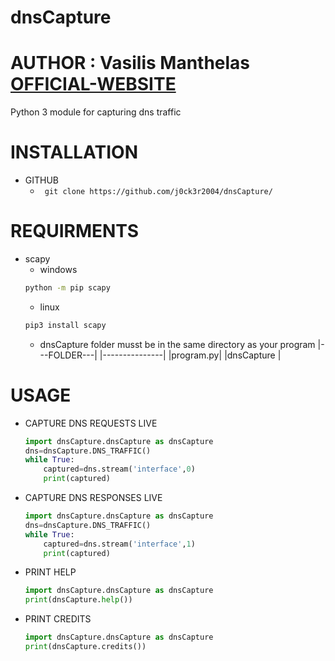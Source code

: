 # dnsCapture
# AUTHOR : Vasilis Manthelas [OFFICIAL-WEBSITE](http://j0ck3r2004.000webhostapp.com/)
Python 3 module for capturing dns traffic
# INSTALLATION
- GITHUB
    - ``` git clone https://github.com/j0ck3r2004/dnsCapture/```
# REQUIRMENTS
- scapy
    - windows
    ```sh
    python -m pip scapy
    ```
    - linux
    ```sh 
    pip3 install scapy
    ```
   - dnsCapture folder musst be in the same directory as your program
    |---FOLDER---|
    |---------------|
    |program.py|
    |dnsCapture |
# USAGE
- CAPTURE DNS REQUESTS LIVE
    ```python
    import dnsCapture.dnsCapture as dnsCapture
    dns=dnsCapture.DNS_TRAFFIC()
    while True:
        captured=dns.stream('interface',0)
        print(captured)
    ```
- CAPTURE DNS RESPONSES LIVE
    ```python
    import dnsCapture.dnsCapture as dnsCapture
    dns=dnsCapture.DNS_TRAFFIC()
    while True:
        captured=dns.stream('interface',1)
        print(captured)
    ```
- PRINT HELP
    ```python
    import dnsCapture.dnsCapture as dnsCapture
    print(dnsCapture.help())
    ```
- PRINT CREDITS
    ```python
    import dnsCapture.dnsCapture as dnsCapture
    print(dnsCapture.credits())
    ```
